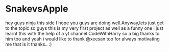 # SnakevsApple
hey guys ninja this side
I hope you guys are doing well.Anyway,lets just get to the topic so guys this is my very first project as well as a funny one i just learnt this with the help of a yt channel CodeWithHarry so a big thanks to him too and yeah i would like to thank @xeesan too for always motivating me that is it thanks.. :) 
